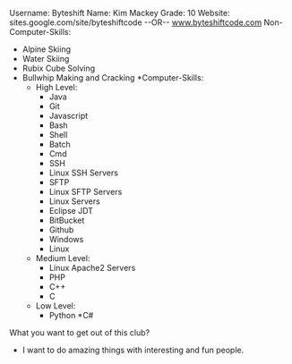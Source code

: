 Username: Byteshift
Name: Kim Mackey
Grade: 10
Website: sites.google.com/site/byteshiftcode --OR-- www.byteshiftcode.com
Non-Computer-Skills:
* Alpine Skiing
* Water Skiing
* Rubix Cube Solving
* Bullwhip Making and Cracking
*Computer-Skills:
	* High Level:
		* Java
		* Git
		* Javascript
		* Bash
		* Shell
		* Batch
		* Cmd
		* SSH
		* Linux SSH Servers
		* SFTP
		* Linux SFTP Servers
		* Linux Servers
		* Eclipse JDT
		* BitBucket
		* Github
		* Windows
		* Linux
	* Medium Level:
		* Linux Apache2 Servers
		* PHP
		* C++
		* C
	* Low Level:
		* Python
		*C#

What you want to get out of this club?
* I want to do amazing things with interesting and fun people.
